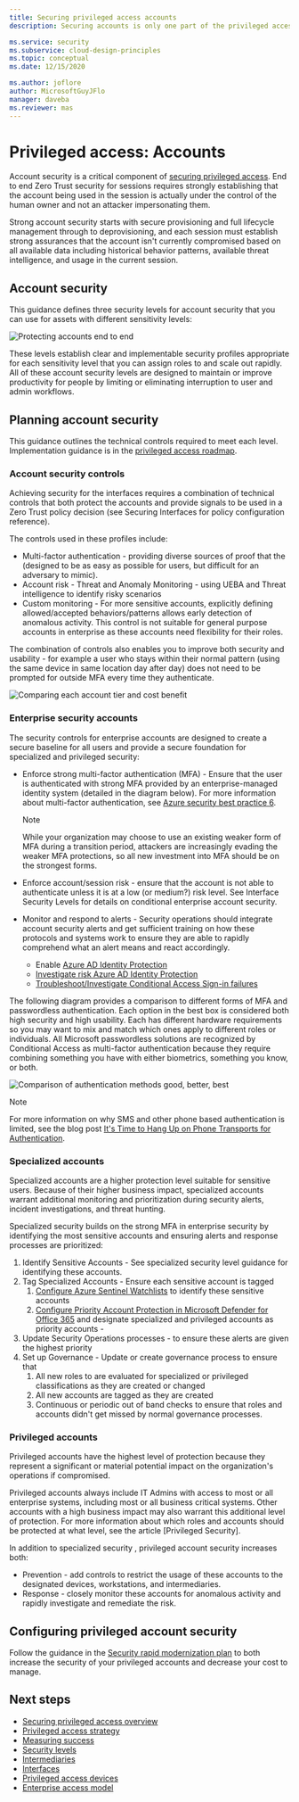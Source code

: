 ```yaml
---
title: Securing privileged access accounts
description: Securing accounts is only one part of the privileged access story

ms.service: security
ms.subservice: cloud-design-principles
ms.topic: conceptual
ms.date: 12/15/2020

ms.author: joflore
author: MicrosoftGuyJFlo
manager: daveba
ms.reviewer: mas
---
```

# Privileged access: Accounts

Account security is a critical component of [securing privileged access](overview.md). End to end Zero Trust security for sessions requires strongly establishing that the account being used in the session is actually under the control of the human owner and not an attacker impersonating them.

Strong account security starts with secure provisioning and full lifecycle management through to deprovisioning, and each session must establish strong assurances that the account isn't currently compromised based on all available data including historical behavior patterns, available threat intelligence, and usage in the current session.  

## Account security

This guidance defines three security levels for account security that you can use for assets with different sensitivity levels:

![Protecting accounts end to end](./media/privileged-access-accounts/end-to-end-protecting-accounts.png)

These levels establish clear and implementable security profiles appropriate for each sensitivity level that you can assign roles to and scale out rapidly. All of these account security levels are designed to maintain or improve productivity for people by limiting or eliminating interruption to user and admin workflows. 

## Planning account security 

This guidance outlines the technical controls required to meet each level. Implementation guidance is in the [privileged access roadmap](security-rapid-modernization-plan.md). 

### Account security controls

Achieving security for the interfaces requires a combination of technical controls that both protect the accounts and provide signals to be used in a Zero Trust policy decision (see Securing Interfaces for policy configuration reference).  

The controls used in these profiles include: 

- Multi-factor authentication - providing diverse sources of proof that the (designed to be as easy as possible for users, but difficult for an adversary to mimic). 
- Account risk - Threat and Anomaly Monitoring - using UEBA and Threat intelligence to identify risky scenarios
- Custom monitoring - For more sensitive accounts, explicitly defining allowed/accepted behaviors/patterns allows early detection of anomalous activity. This control is not suitable for general purpose accounts in enterprise as these accounts need flexibility for their roles.  

The combination of controls also enables you to improve both security and usability - for example a user who stays within their normal pattern (using the same device in same location day after day) does not need to be prompted for outside MFA every time they authenticate.  

![Comparing each account tier and cost benefit](./media/privileged-access-accounts/compare-account-controls-by-level.png)

### Enterprise security accounts 

The security controls for enterprise accounts are designed to create a secure baseline for all users and provide a secure foundation for specialized and privileged security:

- Enforce strong multi-factor authentication (MFA) - Ensure that the user is authenticated with strong MFA provided by an enterprise-managed identity system (detailed in the diagram below). For more information about multi-factor authentication, see [Azure security best practice 6](https://docs.microsoft.com/azure/cloud-adoption-framework/security/security-top-10#6-technology-require-passwordless-or-multi-factor-authentication-mfa).

   > [!NOTE]
   > While your organization may choose to use an existing weaker form of MFA during a transition period, attackers are increasingly evading the weaker MFA protections, so all new investment into MFA should be on the strongest forms. 

- Enforce account/session risk - ensure that the account is not able to authenticate unless it is at a low (or medium?) risk level. See Interface Security Levels for details on conditional enterprise account security. 
- Monitor and respond to alerts - Security operations should integrate account security alerts and get sufficient training on how these protocols and systems work to ensure they are able to rapidly comprehend what an alert means and react accordingly. 
   - Enable [Azure AD Identity Protection](https://docs.microsoft.com/azure/active-directory/identity-protection/overview-identity-protection)
   - [Investigate risk Azure AD Identity Protection](https://docs.microsoft.com/azure/active-directory/identity-protection/howto-identity-protection-investigate-risk)
   - [Troubleshoot/Investigate Conditional Access Sign-in failures](https://docs.microsoft.com/azure/active-directory/conditional-access/troubleshoot-conditional-access)

The following diagram provides a comparison to different forms of MFA and passwordless authentication. Each option in the best box is considered both high security and high usability. Each has different hardware requirements so you may want to mix and match which ones apply to different roles or individuals. All Microsoft passwordless solutions are recognized by Conditional Access as multi-factor authentication because they require combining something you have with either biometrics, something you know, or both.  

![Comparison of authentication methods good, better, best](./media/privileged-access-accounts/compare-authentication-methods.png)

 > [!NOTE]
 > For more information on why SMS and other phone based authentication is limited, see the blog post [It's Time to Hang Up on Phone Transports for Authentication](https://techcommunity.microsoft.com/t5/azure-active-directory-identity/it-s-time-to-hang-up-on-phone-transports-for-authentication/ba-p/1751752).

### Specialized accounts

Specialized accounts are a higher protection level suitable for sensitive users. Because of their higher business impact, specialized accounts warrant additional monitoring and prioritization during security alerts, incident investigations, and threat hunting. 

Specialized security builds on the strong MFA in enterprise security by identifying the most sensitive accounts and ensuring alerts and response processes are prioritized:

1. Identify Sensitive Accounts - See specialized security level guidance for identifying these accounts. 
1. Tag Specialized Accounts - Ensure each sensitive account is tagged
   1. [Configure Azure Sentinel Watchlists](https://docs.microsoft.com/azure/sentinel/watchlists) to identify these sensitive accounts 
   1. [Configure Priority Account Protection in Microsoft Defender for Office 365](https://techcommunity.microsoft.com/t5/microsoft-defender-for-office/announcing-priority-account-protection-in-microsoft-defender-for/ba-p/1696385) and designate specialized and privileged accounts as priority accounts - 
1. Update Security Operations processes - to ensure these alerts are given the highest priority
1. Set up Governance - Update or create governance process to ensure that
   1. All new roles to are evaluated for specialized or privileged classifications as they are created or changed
   1. All new accounts are tagged as they are created
   1. Continuous or periodic out of band checks to ensure that roles and accounts didn't get missed by normal governance processes. 

### Privileged accounts

Privileged accounts have the highest level of protection because they represent a significant or material potential impact on the organization's operations if compromised.

Privileged accounts always include IT Admins with access to most or all enterprise systems, including most or all business critical systems. Other accounts with a high business impact may also warrant this additional level of protection. For more information about which roles and accounts should be protected at what level, see the article [Privileged Security]. 

In addition to specialized security , privileged account security increases both:

- Prevention - add controls to restrict the usage of these accounts to the designated devices, workstations, and intermediaries. 
- Response - closely monitor these accounts for anomalous activity and rapidly investigate and remediate the risk. 

## Configuring privileged account security 

Follow the guidance in the [Security rapid modernization plan](security-rapid-modernization-plan.md) to both increase the security of your privileged accounts and decrease your cost to manage. 

## Next steps

- [Securing privileged access overview](overview.md)
- [Privileged access strategy](privileged-access-strategy.md)
- [Measuring success](privileged-access-success-criteria.md)
- [Security levels](privileged-access-security-levels.md)
- [Intermediaries](privileged-access-intermediaries.md)
- [Interfaces](privileged-access-interfaces.md)
- [Privileged access devices](concept-azure-managed-workstation.md)
- [Enterprise access model](privileged-access-access-model.md)
